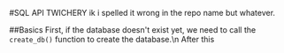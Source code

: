 #SQL API TWICHERY
ik i spelled it wrong in the repo name but whatever.

##Basics
First, if the database doesn't exist yet, we need to call the ```create_db()``` function to create the database.\n After this 

